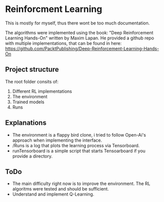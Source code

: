 # Reinforcment Learning

This is mostly for myself, thus there wont be too much documentation. 

The algorithms were implemented using the book: "Deep Reinforcement Learning Hands-On" written by Maxim Lapan.
He provided a github repo with multiple implementations, that can be found in here:
https://github.com/PacktPublishing/Deep-Reinforcement-Learning-Hands-On

## Project structure

The root folder consits of:
1. Different RL implementations
2. The environment
3. Trained models
4. Runs

## Explanations
* The environment is a flappy bird clone, i tried to follow Open-Ai's approach when implementing the interface.
* /Runs is a log that plots the learning process via Tensorboard. 
* runTensorboard is a simple script that starts Tensoarboard if you provide a directory.

## ToDo
* The main difficulty right now is to improve the environment. The RL algoritms were tested and should be sufficient.
* Understand and implement Q-Learning.


